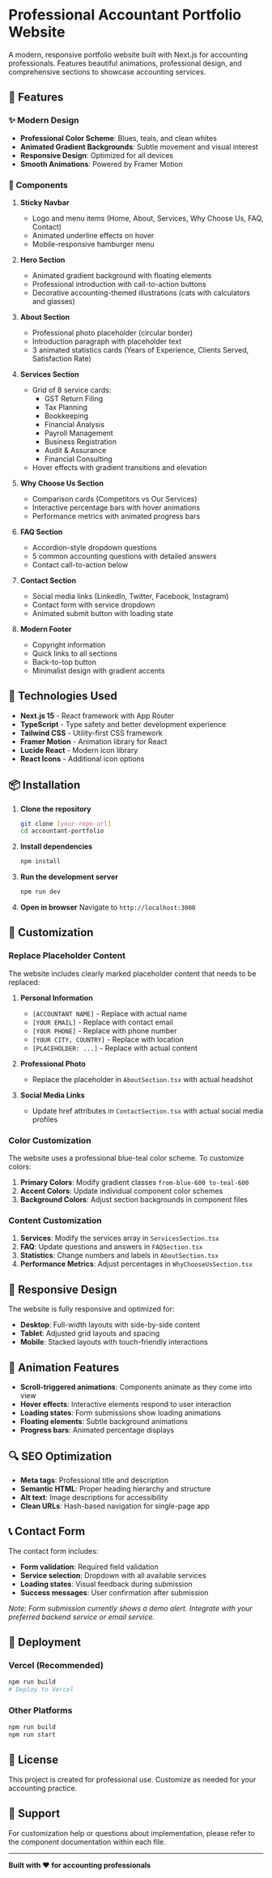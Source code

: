 # Professional Accountant Portfolio Website

A modern, responsive portfolio website built with Next.js for accounting professionals. Features beautiful animations, professional design, and comprehensive sections to showcase accounting services.

## 🌟 Features

### ✨ Modern Design
- **Professional Color Scheme**: Blues, teals, and clean whites
- **Animated Gradient Backgrounds**: Subtle movement and visual interest
- **Responsive Design**: Optimized for all devices
- **Smooth Animations**: Powered by Framer Motion

### 🧩 Components

1. **Sticky Navbar**
   - Logo and menu items (Home, About, Services, Why Choose Us, FAQ, Contact)
   - Animated underline effects on hover
   - Mobile-responsive hamburger menu

2. **Hero Section**
   - Animated gradient background with floating elements
   - Professional introduction with call-to-action buttons
   - Decorative accounting-themed illustrations (cats with calculators and glasses)

3. **About Section**
   - Professional photo placeholder (circular border)
   - Introduction paragraph with placeholder text
   - 3 animated statistics cards (Years of Experience, Clients Served, Satisfaction Rate)

4. **Services Section**
   - Grid of 8 service cards:
     - GST Return Filing
     - Tax Planning
     - Bookkeeping
     - Financial Analysis
     - Payroll Management
     - Business Registration
     - Audit & Assurance
     - Financial Consulting
   - Hover effects with gradient transitions and elevation

5. **Why Choose Us Section**
   - Comparison cards (Competitors vs Our Services)
   - Interactive percentage bars with hover animations
   - Performance metrics with animated progress bars

6. **FAQ Section**
   - Accordion-style dropdown questions
   - 5 common accounting questions with detailed answers
   - Contact call-to-action below

7. **Contact Section**
   - Social media links (LinkedIn, Twitter, Facebook, Instagram)
   - Contact form with service dropdown
   - Animated submit button with loading state

8. **Modern Footer**
   - Copyright information
   - Quick links to all sections
   - Back-to-top button
   - Minimalist design with gradient accents

## 🚀 Technologies Used

- **Next.js 15** - React framework with App Router
- **TypeScript** - Type safety and better development experience
- **Tailwind CSS** - Utility-first CSS framework
- **Framer Motion** - Animation library for React
- **Lucide React** - Modern icon library
- **React Icons** - Additional icon options

## 📦 Installation

1. **Clone the repository**
   ```bash
   git clone [your-repo-url]
   cd accountant-portfolio
   ```

2. **Install dependencies**
   ```bash
   npm install
   ```

3. **Run the development server**
   ```bash
   npm run dev
   ```

4. **Open in browser**
   Navigate to `http://localhost:3000`

## 🔧 Customization

### Replace Placeholder Content

The website includes clearly marked placeholder content that needs to be replaced:

1. **Personal Information**
   - `[ACCOUNTANT NAME]` - Replace with actual name
   - `[YOUR EMAIL]` - Replace with contact email
   - `[YOUR PHONE]` - Replace with phone number
   - `[YOUR CITY, COUNTRY]` - Replace with location
   - `[PLACEHOLDER: ...]` - Replace with actual content

2. **Professional Photo**
   - Replace the placeholder in `AboutSection.tsx` with actual headshot

3. **Social Media Links**
   - Update href attributes in `ContactSection.tsx` with actual social media profiles

### Color Customization

The website uses a professional blue-teal color scheme. To customize colors:

1. **Primary Colors**: Modify gradient classes `from-blue-600 to-teal-600`
2. **Accent Colors**: Update individual component color schemes
3. **Background Colors**: Adjust section backgrounds in component files

### Content Customization

1. **Services**: Modify the services array in `ServicesSection.tsx`
2. **FAQ**: Update questions and answers in `FAQSection.tsx`
3. **Statistics**: Change numbers and labels in `AboutSection.tsx`
4. **Performance Metrics**: Adjust percentages in `WhyChooseUsSection.tsx`

## 📱 Responsive Design

The website is fully responsive and optimized for:
- **Desktop**: Full-width layouts with side-by-side content
- **Tablet**: Adjusted grid layouts and spacing
- **Mobile**: Stacked layouts with touch-friendly interactions

## 🎨 Animation Features

- **Scroll-triggered animations**: Components animate as they come into view
- **Hover effects**: Interactive elements respond to user interaction
- **Loading states**: Form submissions show loading animations
- **Floating elements**: Subtle background animations
- **Progress bars**: Animated percentage displays

## 🔍 SEO Optimization

- **Meta tags**: Professional title and description
- **Semantic HTML**: Proper heading hierarchy and structure
- **Alt text**: Image descriptions for accessibility
- **Clean URLs**: Hash-based navigation for single-page app

## 📞 Contact Form

The contact form includes:
- **Form validation**: Required field validation
- **Service selection**: Dropdown with all available services
- **Loading states**: Visual feedback during submission
- **Success messages**: User confirmation after submission

*Note: Form submission currently shows a demo alert. Integrate with your preferred backend service or email service.*

## 🚀 Deployment

### Vercel (Recommended)
```bash
npm run build
# Deploy to Vercel
```

### Other Platforms
```bash
npm run build
npm run start
```

## 📄 License

This project is created for professional use. Customize as needed for your accounting practice.

## 🤝 Support

For customization help or questions about implementation, please refer to the component documentation within each file.

---

**Built with ❤️ for accounting professionals**
